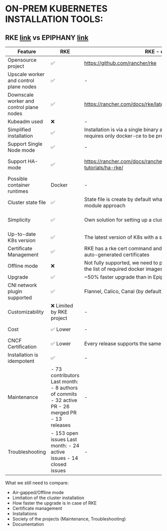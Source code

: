 # ON-PREM KUBERNETES INSTALLATION TOOLS:

## RKE [link](https://github.com/rancher/rke) vs EPIPHANY [link](https://github.com/epiphany-platform/epiphany)

| Feature                                  | RKE                | RKE - description  | Epiphany           | Epiphany - description    |
| ---------------------------------------- | ------------------ | -------------------| ------------------ | ------------------------- |
| Opensource project                       | :white_check_mark: | https://github.com/rancher/rke | :white_check_mark: | https://github.com/epiphany-platform/epiphany |
| Upscale worker and control plane nodes   | :white_check_mark: | -                  | :white_check_mark: | -                         |
| Downscale worker and control plane nodes | :white_check_mark: | https://rancher.com/docs/rke/latest/en/managing-clusters/ | :x: | - |
| Kubeadm used                             | :x:                | -                  | :white_check_mark: | - |
| Simplified installation                  | :white_check_mark: | Installation is via a single binary and it uses a single YAML file, requires only docker-ce to be pre-installed | :white_check_mark: | |
| Support Single Node mode                 | :white_check_mark: | -                  | :white_check_mark: | - |
| Support HA-mode                          | :white_check_mark: | https://rancher.com/docs/rancher/v2.x/en/installation/resources/k8s-tutorials/ha-rke/ | :white_check_mark: | https://github.com/epiphany-platform/epiphany/blob/develop/docs/design-docs/kubernetes-ha/kubernetes-ha.md |
| Possible container runtimes              | Docker             | -                  | Docker             | - |
| Cluster state file                       | :white_check_mark: | State file is create by default what can be very useful in case of module approach | :x: | - |
| Simplicity                               | :white_check_mark: | Own solution for setting up a cluster based on the GO language | :x: | Complex solution for setting up a cluster based on python language, ansible tool (stateless) and kubeadm |
| Up-to-date K8s version                   | :white_check_mark: | The latest version of K8s with a slight delay | :x: | Usually two minor version behind the upstream version |
| Certificate Management                   | :white_check_mark: | RKE has a rke cert command and it is possible to easily rotate the auto-generated certificates | :x: ? | Epiphany generate custom certification for long time period |
| Offline mode                             | :x: | Not fully supported, we need to provide private Docker registry and the list of required docker images can be easily obtained | :white_check_mark: | - |
| Upgrade                                  | :white_check_mark: | ~50% faster upgrade than in Epiphany | :white_check_mark: | - |
| CNI network plugin supported             | :white_check_mark: | Flannel, Calico, Canal (by default), Weave | :white_check_mark: | Flannel, Calico, Canal |
| Customizability                          | :x: Limited by RKE project | - | :white_check_mark: Totally customizable |
| Cost                                     | :white_check_mark: Lower | - | :x: Higher | Epiphany team need to mantain all the code and upgrades
| CNCF Certification                       | :white_check_mark: Lower | Every release supports the same APIs as upstream Kubernetes | :white_check_mark: Lower | Every release supports the same APIs as upstream Kubernetes |
| Installation is idempotent               | :white_check_mark: | - | :white_check_mark: | - |
| Maintenance                              | - 73 contributors  Last month:  - 8 authors of commits  - 32 active PR  - 26 merged PR  - 13 releases | - | - 23 contributors  Last month:  - 6 authors of commits  - 36 active PR  - 29 merged PR  - 1 release | - |
| Troubleshooting                          | - 153 open issues  Last month:  - 24 active issues  - 14 closed issues | - | - 298 open issues  Last month:  - 43 active issues  - 18 closed issues | - |


What we still need to compare: 
- Air-gapped/Offline mode
- Limitation of the cluster installation 
- How faster the upgrade is in case of RKE
- Certificate management
- Installations
- Society of the projects (Maintenance, Troubleshooting)
- Documentation